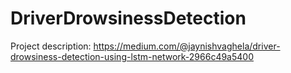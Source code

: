 # DriverDrowsinessDetection

Project description: https://medium.com/@jaynishvaghela/driver-drowsiness-detection-using-lstm-network-2966c49a5400
